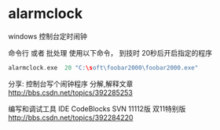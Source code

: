 # alarmclock
windows 控制台定时闹钟

命令行 或者 批处理 使用以下命令， 到技时 20秒后开启指定的程序
```C
alarmclock.exe  20 "C:\soft\foobar2000\foobar2000.exe"
```


分享: 控制台写个闹钟程序 分解,解释文章
http://bbs.csdn.net/topics/392285253


编写和调试工具 IDE
CodeBlocks SVN 11112版 双11特别版
http://bbs.csdn.net/topics/392284220
